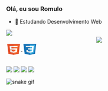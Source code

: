 ### Olá, eu sou Romulo

- 👋 Estudando Desenvolvimento Web

<div>
 <a href="https://github.com/r0mul0magalhaes">
  <img height="180em" src="https://github-readme-stats.vercel.app/api?username=r0mul0magalhaes&show_icons=true&theme=dark&include_all_commits=true&count_private=true"/>
</div>
<div align="center">
    <img height="180em" src="https://github-readme-stats.vercel.app/api/top-langs/?username=formandodev&layout=compact&langs_count=7&theme=dark"/>
</div>
<div>

 <img align="center" alt="Romulo-HTML" height="30" width="40" src="https://raw.githubusercontent.com/devicons/devicon/master/icons/html5/html5-original.svg">
  <img align="center" alt="Romulo-CSS" height="30" width="40" src="https://raw.githubusercontent.com/devicons/devicon/master/icons/css3/css3-original.svg">
  
</div>

<br>

<div>

   <a href="https://instagram.com/r0mul0magalhaes" target="_blank"> <img src="https://img.shields.io/badge/-Instagram-%23E4405F?style=for-the-badge&logo=instagram&logoColor=white" target= "blank"></a>
  <a href="https://discord.gg/KF27eenF" target=blank> <img src="https://img.shields.io/badge/Discord-7289DA?style=for-the-badge&logo=discord&logoColor=white" target= "blank"></a>
 <a href="https://www.linkedin.com/in/r%C3%B4mulo-magalh%C3%A3es-b01280245/" target="_blank"> <img src="https://img.shields.io/badge/-LinkedIn-%230077B5?style=for-the-badge&logo=linkedin&logoColor=white" target= "blank"></a> 
<a href = "mailto:romulomagalhaes1@outlook.com"><img src="https://img.shields.io/badge/-Gmail-%23333?style=for-the-badge&logo=gmail&logoColor=white" target="blank"></a>

</div>

![snake gif](https://github.com/R0mul0Magalhaes/R0mul0Magalhaes/blob/output/github-contribution-grid-snake.svg)
